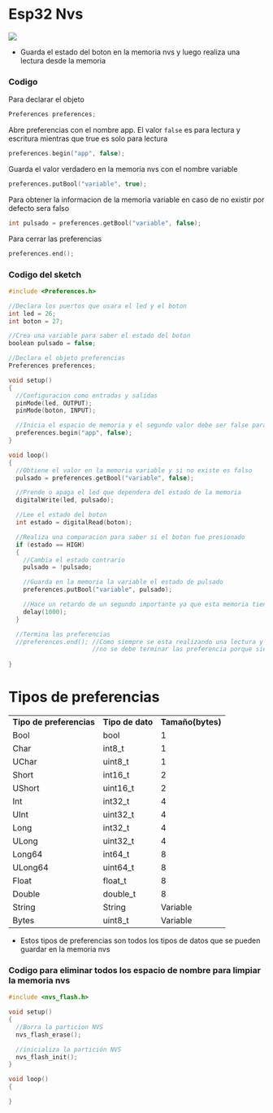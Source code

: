 # Esp32 Nvs

![](https://github.com/IDiegoUlises/Esp32-Nvs/blob/main/Images/Esp32-Nvs.gif)
* Guarda el estado del boton en la memoria nvs y luego realiza una lectura desde la memoria

### Codigo

Para declarar el objeto
```c++
Preferences preferences;
```

Abre preferencias con el nombre app. El valor ```false``` es para lectura y escritura mientras que true es solo para lectura
```c++
preferences.begin("app", false);
```

Guarda el valor verdadero en la memoria nvs con el nombre variable
```c++
preferences.putBool("variable", true);
```

Para obtener la informacion de la memoria variable en caso de no existir por defecto sera falso
```c++
int pulsado = preferences.getBool("variable", false);
```

Para cerrar las preferencias
```c++
preferences.end();
```

### Codigo del sketch

```c++
#include <Preferences.h>

//Declara los puertos que usara el led y el boton
int led = 26;
int boton = 27;

//Crea una variable para saber el estado del boton
boolean pulsado = false;

//Declara el objeto preferencias
Preferences preferences;

void setup()
{
  //Configuracion como entradas y salidas
  pinMode(led, OUTPUT);
  pinMode(boton, INPUT);

  //Inicia el espacio de memoria y el segundo valor debe ser false para que sea de lectura y escritura
  preferences.begin("app", false);
}

void loop()
{
  //Obtiene el valor en la memoria variable y si no existe es falso
  pulsado = preferences.getBool("variable", false);

  //Prende o apaga el led que dependera del estado de la memoria
  digitalWrite(led, pulsado);

  //Lee el estado del boton
  int estado = digitalRead(boton);

  //Realiza una comparacion para saber si el boton fue presionado
  if (estado == HIGH)
  {
    //Cambia el estado contrario
    pulsado = !pulsado;

    //Guarda en la memoria la variable el estado de pulsado
    preferences.putBool("variable", pulsado);

    //Hace un retardo de un segundo importante ya que esta memoria tiene un limite de escritura
    delay(1000);
  }

  //Termina las preferencias
  //preferences.end(); //Como siempre se esta realizando una lectura y escritura en el bucle loop()
                       //no se debe terminar las preferencia porque siempre se esta utilizando  
 
}
```
<html>

<body>

<h1>Tipos de preferencias</h1>

<table>
<tr>
  <td><strong>Tipo de preferencias</strong></td>
  <td><strong>Tipo de dato</strong></td>
  <td><strong>Tamaño(bytes)</strong></td>
</tr>

<tr>
  <td>Bool</td>
  <td>bool</td>
  <td>1</td>
</tr>

<tr>
  <td>Char</td>
  <td>int8_t</td>
  <td>1</td>
</tr>

<tr>
  <td>UChar</td>
  <td>uint8_t</td>
  <td>1</td>
</tr>
  
  <tr>
  <td>Short</td>
  <td>int16_t</td>
  <td>2</td>
</tr>
  <tr>
  <td>UShort</td>
  <td>uint16_t</td>
  <td>2</td>
</tr>
  <tr>
  <td>Int</td>
  <td>int32_t</td>
  <td>4</td>
</tr>
  <tr>
  <td>UInt</td>
  <td>uint32_t</td>
  <td>4</td>
</tr>
  <tr>
  <td>Long</td>
  <td>int32_t</td>
  <td>4</td>
</tr>
  <tr>
  <td>ULong</td>
  <td>uint32_t</td>
  <td>4</td>
</tr>
  <tr>
  <td>Long64</td>
  <td>int64_t</td>
  <td>8</td>
</tr>
  <tr>
  <td>ULong64</td>
  <td>uint64_t</td>
  <td>8</td>
</tr>
  <tr>
  <td>Float</td>
  <td>float_t</td>
  <td>8</td>
</tr>
  <tr>
  <td>Double</td>
  <td>double_t</td>
  <td>8</td>
</tr>
  <tr>
  <td>String</td>
  <td>String</td>
  <td>Variable</td>
</tr>
  <tr>
  <td>Bytes</td>
  <td>uint8_t</td>
  <td>Variable</td>
</tr>
</table>

</body>
</html>

  </tr>

</table>

* Estos tipos de preferencias son todos los tipos de datos que se pueden guardar en la memoria nvs

### Codigo para eliminar todos los espacio de nombre para limpiar la memoria nvs

```c++
#include <nvs_flash.h>

void setup() 
{
  //Borra la particion NVS
  nvs_flash_erase();

  //inicializa la partición NVS
  nvs_flash_init();
}

void loop() 
{

}
``` 
